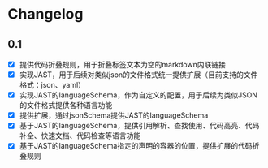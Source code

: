 # Changelog

## 0.1

* [X] 提供代码折叠规则，用于折叠标签文本为空的markdown内联链接
* [X] 实现JAST，用于后续对类似json的文件格式统一提供扩展（目前支持的文件格式：json、yaml）
* [X] 实现JAST的languageSchema，作为自定义的配置，用于后续为类似JSON的文件格式提供各种语言功能
* [X] 提供扩展，通过jsonSchema提供JAST的languageSchema
* [X] 基于JAST的languageSchema，提供引用解析、查找使用、代码高亮、代码补全、快速文档、代码检查等语言功能
* [X] 基于JAST的languageSchema指定的声明的容器的位置，提供扩展的代码折叠规则